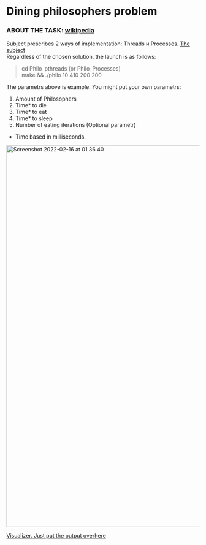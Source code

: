 # Dining philosophers problem
### ABOUT THE TASK: [wikipedia](https://en.wikipedia.org/wiki/Dining_philosophers_problem) <br>
Subject prescribes 2 ways of implementation: Threads и Processes. [The subject](https://cdn.intra.42.fr/pdf/pdf/41346/en.subject.pdf) <br>
Regardless of the chosen solution, the launch is as follows:
> cd Philo_pthreads (or Philo_Processes) <br>
> make && ./philo 10 410 200 200 <br> 

The parametrs above is example. You might put your own parametrs:<br>
1) Amount of Philosophers <br>
2) Time* to die <br>
3) Time* to eat <br>
4) Time* to sleep <br>
5) Number of eating iterations (Optional parametr)<br>
* Time based in milliseconds.


<img width="996" alt="Screenshot 2022-02-16 at 01 36 40" src="https://user-images.githubusercontent.com/28803066/154161457-4736bf84-d242-421c-a295-347fbec01cf0.png">

[Visualizer. Just put the output overhere](https://nafuka11.github.io/philosophers-visualizer/)
